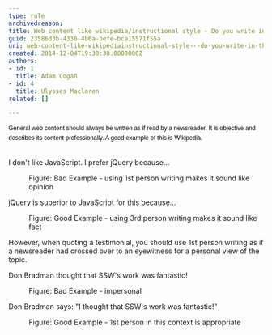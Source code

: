 ```yaml
---
type: rule
archivedreason: 
title: Web content like wikipedia/instructional style - Do you write in the newsreader and eyewitness style?
guid: 23586d3b-4336-4b6a-befe-bca15571f55a
uri: web-content-like-wikipediainstructional-style---do-you-write-in-the-newsreader-and-eyewitness-style
created: 2014-12-04T19:30:38.0000000Z
authors:
- id: 1
  title: Adam Cogan
- id: 4
  title: Ulysses Maclaren
related: []

---
```



<span style="color&#58;#000000;font-family&#58;verdana, sans-serif;font-size&#58;12px;line-height&#58;16.8px;">General web content should always be written as if read by a newsreader. It is objective and describes its content professionally. A good example of this is Wikipedia.</span>​​
<br><excerpt class='endintro'></excerpt><br>
<dl class="badImage"><dt><p class="greyBox" style="width&#58;480px;">
                            I don't like JavaScript. I prefer jQuery because...</p></dt><dd>Figure&#58; Bad Example - using 1st person writing makes it sound like opinion</dd></dl><dl class="goodImage"><dt><p class="greyBox" style="width&#58;480px;">
                            jQuery is superior to JavaScript for this because...</p></dt><dd>Figure&#58; Good Example - using 3rd person writing makes it sound like fact</dd></dl><p>However, when quoting a testimonial, you should use 1st person writing as if a newsreader had crossed over to an eye​witness for a personal view of the topic.</p><dl class="badImage"><dt><p class="greyBox" style="width&#58;480px;">
                            Don Bradman thought that SSW's work was fantastic!</p></dt><dd>Figure&#58; Bad Example - impersonal</dd></dl><dl class="goodImage"><dt><p class="greyBox" style="width&#58;480px;">
                            Don Bradman says&#58; &quot;I thought that SSW's work was fantastic!&quot;</p></dt><dd>Figure&#58; Good Example - 1st person in this context is appropriate</dd></dl>​​


